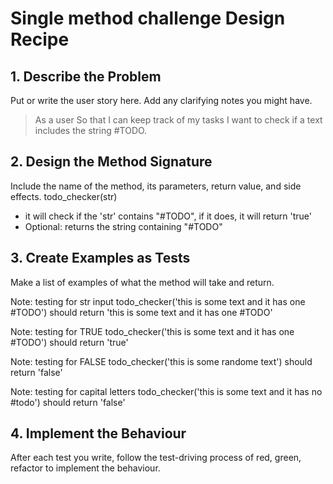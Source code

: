 # Single method challenge Design Recipe

## 1. Describe the Problem
Put or write the user story here. Add any clarifying notes you might have.
> As a user
> So that I can keep track of my tasks
> I want to check if a text includes the string #TODO.

## 2. Design the Method Signature
Include the name of the method, its parameters, return value, and side effects.
todo_checker(str)
- it will check if the 'str' contains "#TODO", if it does, it will return 'true'
- Optional:  returns the string containing "#TODO"

## 3. Create Examples as Tests
Make a list of examples of what the method will take and return.

Note: testing for str input
todo_checker('this is some text and it has one #TODO')
should return 'this is some text and it has one #TODO'

Note: testing for TRUE
todo_checker('this is some text and it has one #TODO')
should return 'true'

Note: testing for FALSE
todo_checker('this is some randome text')
should return 'false'

Note: testing for capital letters
todo_checker('this is some text and it has no #todo')
should return 'false'

## 4. Implement the Behaviour
After each test you write, follow the test-driving process of red, green, refactor to implement the behaviour.